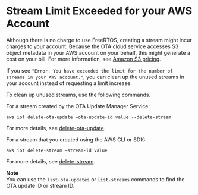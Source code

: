 # Stream Limit Exceeded for your AWS Account<a name="ota-troubleshooting-stream-limit"></a>

Although there is no charge to use FreeRTOS, creating a stream might incur charges to your account\. Because the OTA cloud service accesses S3 object metadata in your AWS account on your behalf, this might generate a cost on your bill\. For more information, see [Amazon S3 pricing](https://aws.amazon.com/s3/pricing)\.

If you see `"Error: You have exceeded the limit for the number of streams in your AWS account."`, you can clean up the unused streams in your account instead of requesting a limit increase\. 

To clean up unused streams, use the following commands\.

For a stream created by the OTA Update Manager Service:

```
aws iot delete-ota-update –ota-update-id value --delete-stream
```

For more details, see [delete\-ota\-update](https://docs.aws.amazon.com/cli/latest/reference/iot/delete-ota-update.html)\.

For a stream that you created using the AWS CLI or SDK:

```
aws iot delete-stream –stream-id value
```

For more details, see [ delete\-stream](https://docs.aws.amazon.com/cli/latest/reference/iot/delete-stream.html)\.

**Note**  
You can use the `list-ota-updates` or `list-streams` commands to find the OTA update ID or stream ID\.